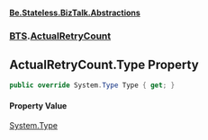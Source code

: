 #### [Be.Stateless.BizTalk.Abstractions](README.md 'README')
### [BTS](BTS.md 'BTS').[ActualRetryCount](ActualRetryCount.md 'BTS.ActualRetryCount')

## ActualRetryCount.Type Property

```csharp
public override System.Type Type { get; }
```

#### Property Value
[System.Type](https://docs.microsoft.com/en-us/dotnet/api/System.Type 'System.Type')